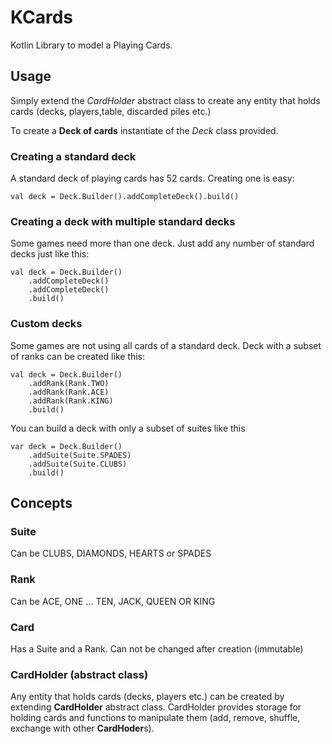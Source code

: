 # KCards
Kotlin Library to model a Playing Cards.

## Usage
Simply extend the *CardHolder* abstract class to create any entity that holds cards (decks, players,table, discarded piles etc.)

To create a **Deck of cards** instantiate of the *Deck* class provided. 

### Creating a standard deck
A standard deck of playing cards has 52 cards. Creating one is easy:

    val deck = Deck.Builder().addCompleteDeck().build()
### Creating a deck with multiple standard decks
Some games need more than one deck. Just add any number of standard decks just like this:

    val deck = Deck.Builder()
        .addCompleteDeck()
        .addCompleteDeck()
        .build()

### Custom decks
Some games are not using all cards of a standard deck.
Deck with a subset of ranks can be created like this:

    val deck = Deck.Builder()
        .addRank(Rank.TWO)
        .addRank(Rank.ACE)
        .addRank(Rank.KING)
        .build()

You can build a deck with only a subset of suites like this

    var deck = Deck.Builder()
        .addSuite(Suite.SPADES)
        .addSuite(Suite.CLUBS)
        .build()


## Concepts 

### Suite
Can be CLUBS, DIAMONDS, HEARTS or SPADES

### Rank
Can be ACE, ONE ... TEN, JACK, QUEEN OR KING

### Card
Has a Suite and a Rank. Can not be changed after creation (immutable)

### CardHolder (abstract class)  
Any entity that holds cards (decks, players etc.) can be created by extending **CardHolder** abstract class.
CardHolder provides storage for holding cards and functions to manipulate them (add, remove, shuffle, exchange with other **CardHoder**s). 

